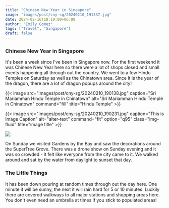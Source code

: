 ```yaml
---
title: "Chinese New Year in Singapore"
image: "images/post/cny-sg/20240210_191337.jpg"
date: 2024-02-16T18:19:00+06:00
author: "Emily Gomez"
tags: ["Travel", "Singapore"]
draft: false
---
```


### Chinese New Year in Singapore
It's been a week since I've been in Singapore now. For the first weekend it was Chinese New Year here so there were a lot of shops closed and small events happening all through out the country. We went to a few Hindu Temples on Saturday as well as the Chinatown area. Since it is the year of the dragon, there are a lot of dragon popups around the city!

{{< image src="images/post/cny-sg/20240210_190138.jpg" caption="Sri Mariamman Hindu Temple in Chinatown" alt="Sri Mariamman Hindu Temple in Chinatown" command="fill" title="Hindu Temple" >}}

{{< image src="images/post/cny-sg/20240210_190231.jpg" caption="This is Image Caption" alt="alter-text" command="fit" option="q95" class="img-fluid" title="image title" >}}

<img loading="lazy" class="img-fluid rounded mb-5" src="images/post/cny-sg/20240210_190231.jpg">



On Sunday we visited Gardens by the Bay and saw the decorations around the SuperTree Grove. There was a drone show on Sunday evening and it was so crowded - it felt like everyone from the city came to it. We walked around and sat by the water from daylight to sunset that day. 



### The Little Things
It has been down pouring at random times through out the day here. One minute it will be sunny, the next it will rain hard for 5 or 10 minutes. Luckily there are covered walkways to all major stations and shopping areas here. You don't even need an umbrella at times if you stick to populated areas!
